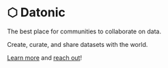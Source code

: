 # ⬡ Datonic

The best place for communities to collaborate on data.

Create, curate, and share datasets with the world.

[Learn more]([url](https://datonic.io/about/)) and [reach out](https://github.com/datonic/hub)!
